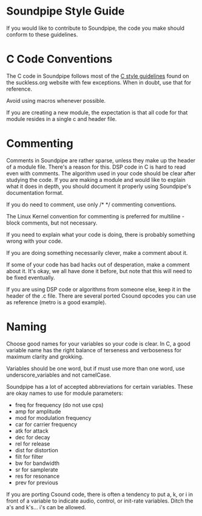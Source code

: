 Soundpipe Style Guide
=====================

If you would like to contribute to Soundpipe, the code you make should conform
to these guidelines. 

# C Code Conventions

The C code in Soundpipe follows most of the [C style guidelines](http://www.suckless.org/style) found on the
suckless.org website with few exceptions. When in doubt, use that for reference. 

Avoid using macros whenever possible. 

If you are creating a new module, the expectation is that all code for that
module resides in a single c and header file.

# Commenting

Comments in Soundpipe are rather sparse, unless they make up the header of a module file. 
There's a reason for this. DSP code in C is hard to read even with comments. The algorithm
used in your code should be clear after studying the code. If you are making a module and 
would like to explain what it does in depth, you should document it properly using Soundpipe's
documentation format.

If you do need to comment, use only /\* \*/ commenting conventions.

The Linux Kernel convention for commenting is preferred for multiline - block comments, 
but not necessary.

If you need to explain what your code is doing, there is probably something wrong with your code.

If you are doing something necessarily clever, make a comment about it.

If some of your code has bad hacks out of desperation, make a comment about it. It's okay,
we all have done it before, but note that this will need to be fixed eventually.

If you are using DSP code or algorithms from someone else, keep it in the header of the .c file. 
There are several ported Csound opcodes you can use as reference (metro is a good example).


# Naming

Choose good names for your variables so your code is clear. In C, a good variable name
has the right balance of terseness and verboseness for maximum clarity and grokking. 

Variables should be one word, but if must use more than one word, 
use underscore\_variables and not camelCase.

Soundpipe has a lot of accepted abbreviations for certain variables. These are okay names
to use for module parameters:

- freq for frequency (do not use cps)
- amp for amplitude
- mod for modulation frequency
- car for carrier frequency
- atk for attack
- dec for decay
- rel for release
- dist for distortion
- filt for filter
- bw for bandwidth
- sr for samplerate
- res for resonance
- prev for previous

If you are porting Csound code, there is often a tendency to put a, k, or i in front
of a variable to indicate audio, control, or init-rate variables. Ditch the a's and k's...
i's can be allowed.


